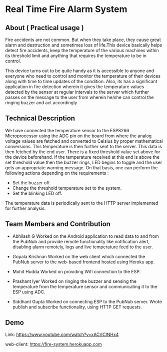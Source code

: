 # Real Time Fire Alarm System


## About ( Practical usage )
Fire accidents are not common. But when they take place, they cause great alarm and destruction and sometimes loss of life.This device basically helps detect fire accidents, keep the temperature of the various machines within its threshold limit and anything that requires the temperature to be in control. 

This device turns out to be quite handy as it is accessible to anyone and everyone who need to control and monitor the temperature of their devices along with time to time updates of the condition. Also, its has a significant application in fire detection wherein it gives the temperature values detected by the sensor at regular intervals to the server  which further passes on the message to the user from wherein he/she can control the ringing buzzer and act accordingly


## Technical Description

We have connected the temperature sensor to the ESP8266 Microprocessor using the ADC pin on the board from where the analog voltage values are fetched and converted to Celsius by proper mathematical conversions. This temperature is then further sent to the server. This data is then fetched by the end user. There is a fixed threshold value set above for the device beforehand. If the temperature received at this end is above the set threshold value then the buzzer rings, LED begins to toggle and the user gets an appropriate warning message. On that basis, one can perform the following actions depending on the requirements :

* Set the buzzer off.
* Change the threshold temperature set to the system. 
* Set the blinking LED off. 

The temperature data is periodically sent to the HTTP server implemented for further analysis. 

## Team Members and Contribution

* Abhilash G 
Worked on the Android application to read data to and from the PubNub and provide remote functionality like notification alert, disabling alarm remotely, logs and live temperature feed to the user.

* Gopala Krishnan
Worked on the web client which connected the PubNub server to the web-based frontend hosted using Heroku app.

* Mohit Hudda 
Worked on providing Wifi connection to the ESP.

* Prashant Iyer
Worked on ringing the buzzer and sensing the temperature from the temperature sensor and communicating it to the ESP using ADC.

* Siddhant Gupta 
Worked on connecting ESP to the PubNub server. Wrote publish and subscribe functionality, using HTTP GET requests.

## Demo

Link: https://www.youtube.com/watch?v=xACrICINHx4

web-client: https://fire-system.herokuapp.com
